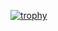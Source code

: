[![trophy](https://github-profile-trophy.vercel.app/?username=janeptrv&rank=-C,-B&theme=onedark)](https://github.com/ryo-ma/github-profile-trophy)
